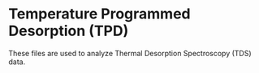 # Temperature Programmed Desorption (TPD)

These files are used to analyze Thermal Desorption Spectroscopy (TDS) data.

